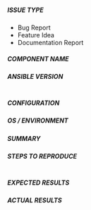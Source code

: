 <!---
Verify first that your issue/request is not already reported on GitHub.
Also test if the latest release, and master branch are affected too.
-->

##### ISSUE TYPE
<!--- Pick one below and delete the rest: -->
 - Bug Report
 - Feature Idea
 - Documentation Report

##### COMPONENT NAME
<!--- Name of the module/plugin/task/feature -->

##### ANSIBLE VERSION
<!--- Paste verbatim output from “ansible --version” between quotes below -->
```

```

##### CONFIGURATION
<!---
If using Ansible 2.4 or above, paste the results of "ansible-config dump --only-changed"

Otherwise, mention any settings you have changed/added/removed in ansible.cfg
(or using the ANSIBLE_* environment variables).

-->

##### OS / ENVIRONMENT
<!---
Mention the OS you are running Ansible from, and the OS you are
managing, or say “N/A” for anything that is not platform-specific.
Also mention the specific version of what you are trying to control,
e.g. if this is a network bug the version of firmware on the network device.
-->

##### SUMMARY
<!--- Explain the problem briefly -->

##### STEPS TO REPRODUCE
<!---
For bugs, show exactly how to reproduce the problem, using a minimal test-case.
For new features, show how the feature would be used.
-->

<!--- Paste example playbooks or commands between quotes below -->
```yaml

```

<!--- You can also paste gist.github.com links for larger files -->

##### EXPECTED RESULTS
<!--- What did you expect to happen when running the steps above? -->

##### ACTUAL RESULTS
<!--- What actually happened? If possible run with extra verbosity (-vvvv) -->

<!--- Paste verbatim command output between quotes below -->
```

```
